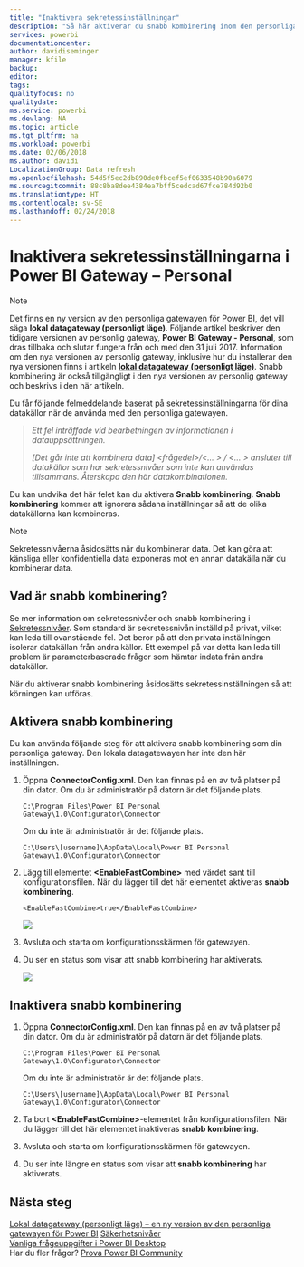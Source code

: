 ```yaml
---
title: "Inaktivera sekretessinställningar"
description: "Så här aktiverar du snabb kombinering inom den personliga gatewayen för att inaktivera sekretessinställning för uppdatering."
services: powerbi
documentationcenter: 
author: davidiseminger
manager: kfile
backup: 
editor: 
tags: 
qualityfocus: no
qualitydate: 
ms.service: powerbi
ms.devlang: NA
ms.topic: article
ms.tgt_pltfrm: na
ms.workload: powerbi
ms.date: 02/06/2018
ms.author: davidi
LocalizationGroup: Data refresh
ms.openlocfilehash: 54d5f5ec2db890de0fbcef5ef0633548b90a6079
ms.sourcegitcommit: 88c8ba8dee4384ea7bff5cedcad67fce784d92b0
ms.translationtype: HT
ms.contentlocale: sv-SE
ms.lasthandoff: 02/24/2018
---
```

# <a name="disable-privacy-setting-in-power-bi-gateway---personal"></a>Inaktivera sekretessinställningarna i Power BI Gateway – Personal
> [!NOTE]
> Det finns en ny version av den personliga gatewayen för Power BI, det vill säga **lokal datagateway (personligt läge)**. Följande artikel beskriver den tidigare versionen av personlig gateway, **Power BI Gateway - Personal**, som dras tillbaka och slutar fungera från och med den 31 juli 2017. Information om den nya versionen av personlig gateway, inklusive hur du installerar den nya versionen finns i artikeln [**lokal datagateway (personligt läge)**](service-gateway-personal-mode.md). Snabb kombinering är också tillgängligt i den nya versionen av personlig gateway och beskrivs i den här artikeln.
> 
> 

Du får följande felmeddelande baserat på sekretessinställningarna för dina datakällor när de använda med den personliga gatewayen.

> *Ett fel inträffade vid bearbetningen av informationen i datauppsättningen.*
> 
> *[Det går inte att kombinera data] &lt;frågedel&gt;/&lt;... &gt; / &lt;... &gt; ansluter till datakällor som har sekretessnivåer som inte kan användas tillsammans. Återskapa den här datakombinationen.*
> 
> 

Du kan undvika det här felet kan du aktivera **Snabb kombinering**. **Snabb kombinering** kommer att ignorera sådana inställningar så att de olika datakällorna kan kombineras.

> [!NOTE]
> Sekretessnivåerna åsidosätts när du kombinerar data. Det kan göra att känsliga eller konfidentiella data exponeras mot en annan datakälla när du kombinerar data.
> 
> 

## <a name="what-is-fast-combine"></a>Vad är snabb kombinering?
Se mer information om sekretessnivåer och snabb kombinering i [Sekretessnivåer](https://support.office.com/article/Privacy-levels-Power-Query-CC3EDE4D-359E-4B28-BC72-9BEE7900B540). Som standard är sekretessnivån inställd på privat, vilket kan leda till ovanstående fel. Det beror på att den privata inställningen isolerar datakällan från andra källor. Ett exempel på var detta kan leda till problem är parameterbaserade frågor som hämtar indata från andra datakällor.

När du aktiverar snabb kombinering åsidosätts sekretessinställningen så att körningen kan utföras.

## <a name="turn-on-fast-combine"></a>Aktivera snabb kombinering
Du kan använda följande steg för att aktivera snabb kombinering som din personliga gateway. Den lokala datagatewayen har inte den här inställningen.

1. Öppna **ConnectorConfig.xml**.  Den kan finnas på en av två platser på din dator.  Om du är administratör på datorn är det följande plats.
   
    <pre><code>C:\Program Files\Power BI Personal Gateway\1.0\Configurator\Connector</code></pre>
   
    Om du inte är administratör är det följande plats.
   
    <pre><code>C:\Users\[username]\AppData\Local\Power BI Personal Gateway\1.0\Configurator\Connector</code></pre>
    
2. Lägg till elementet **&lt;EnableFastCombine&gt;** med värdet sant till konfigurationsfilen. När du lägger till det här elementet aktiveras **snabb kombinering**.
   
   <pre><code>&lt;EnableFastCombine&gt;true&lt;/EnableFastCombine&gt;</code></pre>
   
   ![](media/refresh-enable-fast-combine/configfile.png)
3. Avsluta och starta om konfigurationsskärmen för gatewayen.
4. Du ser en status som visar att snabb kombinering har aktiverats.
   
   ![](media/refresh-enable-fast-combine/fastcombineenabled.png)

## <a name="turn-off-fast-combine"></a>Inaktivera snabb kombinering
1. Öppna **ConnectorConfig.xml**.  Den kan finnas på en av två platser på din dator.  Om du är administratör på datorn är det följande plats.
   
    <pre><code>C:\Program Files\Power BI Personal Gateway\1.0\Configurator\Connector</code></pre>
   
    Om du inte är administratör är det följande plats.
   
    <pre><code>C:\Users\[username]\AppData\Local\Power BI Personal Gateway\1.0\Configurator\Connector</code></pre>

2. Ta bort **&lt;EnableFastCombine&gt;**-elementet från konfigurationsfilen. När du lägger till det här elementet inaktiveras **snabb kombinering**.
3. Avsluta och starta om konfigurationsskärmen för gatewayen.
4. Du ser inte längre en status som visar att **snabb kombinering** har aktiverats.

## <a name="next-steps"></a>Nästa steg
[Lokal datagateway (personligt läge) – en ny version av den personliga gatewayen för Power BI](service-gateway-personal-mode.md)
[Säkerhetsnivåer](https://support.office.com/article/Privacy-levels-Power-Query-CC3EDE4D-359E-4B28-BC72-9BEE7900B540)  
[Vanliga frågeuppgifter i Power BI Desktop](desktop-common-query-tasks.md)  
Har du fler frågor? [Prova Power BI Community](http://community.powerbi.com/)


